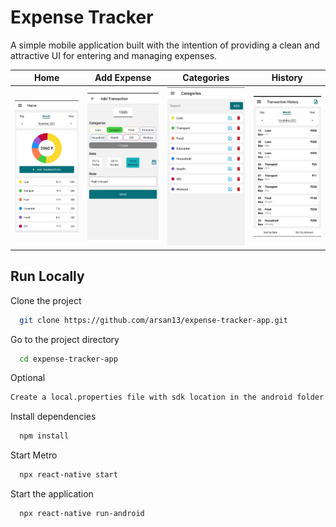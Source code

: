 # Expense Tracker

A simple mobile application built with the intention of providing a clean and attractive UI for entering and managing expenses.

|                              Home                               |                             Add Expense                             |                           Categories                           |                             History                              |
| :-------------------------------------------------------------: | :-----------------------------------------------------------------: | :------------------------------------------------------------: | :--------------------------------------------------------------: |
| <img src="src/assets/screenshots/home-screen.jpeg" width="200"> | <img src="src/assets/screenshots/add-transaction.jpeg" width="200"> | <img src="src/assets/screenshots/categories.jpeg" width="200"> | <img src="src/assets/screenshots/transactions.jpeg" width="200"> |

## Run Locally

Clone the project

```bash
  git clone https://github.com/arsan13/expense-tracker-app.git
```

Go to the project directory

```bash
  cd expense-tracker-app
```

Optional

```bash
Create a local.properties file with sdk location in the android folder if needed.
```

Install dependencies

```bash
  npm install
```

Start Metro

```bash
  npx react-native start
```

Start the application

```bash
  npx react-native run-android
```
